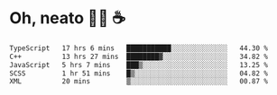 # Oh, neato 🧑‍💻 ☕

<!--START_SECTION:waka-->

```txt
TypeScript   17 hrs 6 mins   ███████████░░░░░░░░░░░░░░   44.30 %
C++          13 hrs 27 mins  ████████▓░░░░░░░░░░░░░░░░   34.82 %
JavaScript   5 hrs 7 mins    ███▒░░░░░░░░░░░░░░░░░░░░░   13.25 %
SCSS         1 hr 51 mins    █▒░░░░░░░░░░░░░░░░░░░░░░░   04.82 %
XML          20 mins         ▒░░░░░░░░░░░░░░░░░░░░░░░░   00.87 %
```

<!--END_SECTION:waka-->

